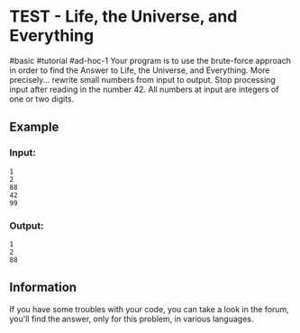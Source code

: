 # TEST - Life, the Universe, and Everything
#basic #tutorial #ad-hoc-1
Your program is to use the brute-force approach in order to find the Answer to Life, the Universe, and Everything. More precisely... rewrite small numbers from input to output. Stop processing input after reading in the number 42. All numbers at input are integers of one or two digits.


## Example

### Input:
```shell
1
2
88
42
99
```

### Output:
```shell
1
2
88
```

## Information

If you have some troubles with your code, you can take a look in the forum, you'll find the answer, only for this problem, in various languages.
